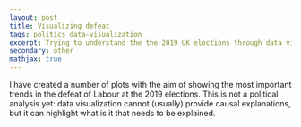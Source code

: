 ```yaml
---
layout: post
title: Visualizing defeat
tags: politics data-visualization
excerpt: Trying to understand the the 2019 UK elections through data visualization
secondary: other
mathjax: true
---
```


I have created a number of plots with the aim of showing the most important trends in the defeat of Labour at the 2019 elections. This is not a political analysis yet: data visualization cannot (usually) provide causal explanations, but it can highlight what is it that needs to be explained.
